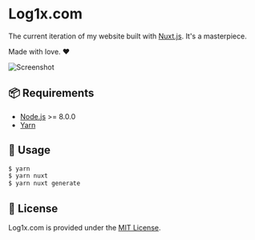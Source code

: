 # Log1x.com

The current iteration of my website built with [Nuxt.js](https://github.com/nuxt/nuxt.js). It's a masterpiece.

Made with love. :heart:

![Screenshot](https://i.imgur.com/1YuKjOx.png)

## :package:  Requirements

- [Node.js](http://nodejs.org/) >= 8.0.0
- [Yarn](https://yarnpkg.com/en/docs/install)

## :tada:  Usage

```bash
$ yarn
$ yarn nuxt
$ yarn nuxt generate
```

## :page_facing_up:  License

Log1x.com is provided under the [MIT License](https://github.com/log1x/log1x.com/blob/master/LICENSE.md).
